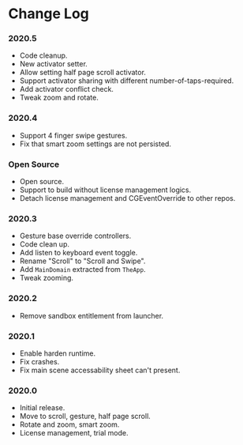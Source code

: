 # Change Log

### 2020.5

- Code cleanup.
- New activator setter.
- Allow setting half page scroll activator.
- Support activator sharing with different number-of-taps-required.
- Add activator conflict check.
- Tweak zoom and rotate.

### 2020.4

- Support 4 finger swipe gestures.
- Fix that smart zoom settings are not persisted.

### Open Source

- Open source.
- Support to build without license management logics.
- Detach license management and CGEventOverride to other repos.

### 2020.3

- Gesture base override controllers.
- Code clean up.
- Add listen to keyboard event toggle.
- Rename "Scroll" to "Scroll and Swipe".
- Add `MainDomain` extracted from `TheApp`.
- Tweak zooming.

### 2020.2

- Remove sandbox entitlement from launcher.

### 2020.1

- Enable harden runtime.
- Fix crashes.
- Fix main scene accessability sheet can't present.

### 2020.0

- Initial release.
- Move to scroll, gesture, half page scroll.
- Rotate and zoom, smart zoom.
- License management, trial mode.
